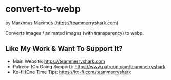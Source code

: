 # convert-to-webp

by Marximus Maximus (<https://teammerryshark.com>)

Converts images / animated images (with transparency) to webp.

## Like My Work & Want To Support It?

- Main Website: <https://teammerryshark.com>
- Patreon (On Going Support): <https://www.patreon.com/teammerryshark>
- Ko-fi (One Time Tip): <https://ko-fi.com/teammerryshark>
